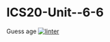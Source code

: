 # ICS20-Unit--6-6
Guess age
[![linter](https://github.com/Seti-Ngabo45/ICS20-Unit--6-6/workflows/linter/badge.svg)](https://github.com/marketplace/actions/super-linter)  
